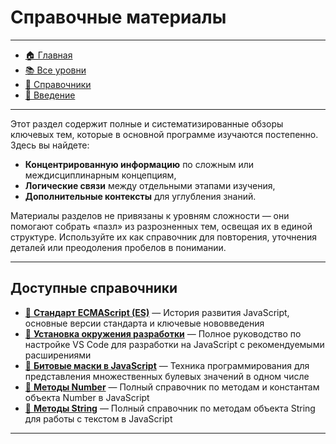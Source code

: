 # **Справочные материалы**

---

- [🏠 Главная](../readme.md)
- [📚 Все уровни](../levels/index.md)
- [📖 Справочники](./index.md)
- [🔧 Введение](../Intro/index.md)

---

Этот раздел содержит полные и систематизированные обзоры ключевых тем, которые в основной программе изучаются постепенно. Здесь вы найдете:

- **Концентрированную информацию** по сложным или междисциплинарным концепциям,
- **Логические связи** между отдельными этапами изучения,
- **Дополнительные контексты** для углубления знаний.

Материалы разделов не привязаны к уровням сложности — они помогают собрать «пазл» из разрозненных тем, освещая их в единой структуре. Используйте их как справочник для повторения, уточнения деталей или преодоления пробелов в понимании.

---

## **Доступные справочники**

- [📜 **Стандарт ECMAScript (ES)**](./ECMAScript.md) — История развития JavaScript, основные версии стандарта и ключевые нововведения
- [🔧 **Установка окружения разработки**](./dev_environment.md) — Полное руководство по настройке VS Code для разработки на JavaScript с рекомендуемыми расширениями
- [🎯 **Битовые маски в JavaScript**](./bit_mask.md) — Техника программирования для представления множественных булевых значений в одном числе
- [🔢 **Методы Number**](./number_methods.md) — Полный справочник по методам и константам объекта Number в JavaScript
- [📝 **Методы String**](./string_methods.md) — Полный справочник по методам объекта String для работы с текстом в JavaScript

---
